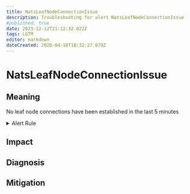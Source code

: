 ```yaml
---
title: NatsLeafNodeConnectionIssue
description: Troubleshooting for alert NatsLeafNodeConnectionIssue
#published: true
date: 2023-12-12T21:12:32.022Z
tags: LGTM
editor: markdown
dateCreated: 2020-04-10T18:32:27.079Z
---
```


# NatsLeafNodeConnectionIssue

## Meaning
[//]: # "Short paragraph that explains what the alert means"
No leaf node connections have been established in the last 5 minutes

<details>
  <summary>Alert Rule</summary>

  ```yaml
alert: NatsLeafNodeConnectionIssue
expr: increase(gnatsd_varz_leafnodes[5m]) == 0
for: 5m
labels:
    severity: critical
annotations:
    summary: Nats leaf node connection issue (instance {{ $labels.instance }})
    description: |-
        No leaf node connections have been established in the last 5 minutes
          VALUE = {{ $value }}
          LABELS = {{ $labels }}
    runbook: https://github.com/srerun/prometheus-alerts/content/runbooks/NatsLeafNodeConnectionIssue

  ```
</details>


## Impact
[//]: # "What could / will happen if the alert is not addressed"



## Diagnosis
[//]: # "Steps to take to identify the cause of the problem"



## Mitigation
[//]: # "The steps necessary to resolve the alert"
